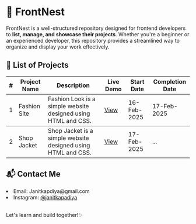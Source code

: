 <h1>🚀 FrontNest</h1>
<p>FrontNest is a well-structured repository designed for frontend developers to <b>list, manage, and showcase their projects</b>. Whether you're a beginner or an experienced developer, this repository provides a streamlined way to organize and display your work effectively.</p>

<h2>📂 List of Projects</h2>
<table>
  <thead>
    <tr>
      <th>#</th>
      <th>Project Name</th>
      <th>Description</th>
      <th>Live Demo</th>
      <th>Start Date</th>
      <th>Completion Date</th>
    </tr>
  </thead>
  <tbody>
    <tr>
      <td>1</td>
      <td>Fashion Site</td>
      <td>Fashion Look is a simple website designed using HTML and CSS.</td>
      <td><a href="https://janitkapdiya.github.io/FrontNest/1.%20Fashion%20Look" target="_blank">View</a></td>
      <td>16-Feb-2025</td>
      <td>17-Feb-2025</td>
    </tr>
  <tbody>
    <tr>
      <td>2</td>
      <td>Shop Jacket</td>
      <td>Shop Jacket is a simple website designed using HTML and CSS.</td>
      <td><a href="" target="_blank">View</a></td>
      <td>17-Feb-2025</td>
      <td>...</td>
    </tr>
  </tbody>
</table>

<h2>📬 Contact Me</h2>
<li>Email: Janitkapdiya@gmail.com</li>
<li>Instagram: <a href="https://instagram.com/janitkapadiya" target="_blank">@janitkapadiya</a></li>

<br>
<p>Let's learn and build together!✨</p>
